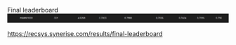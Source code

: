 Final leaderboard 
![Ranking](images/ranking.jpg)

https://recsys.synerise.com/results/final-leaderboard
